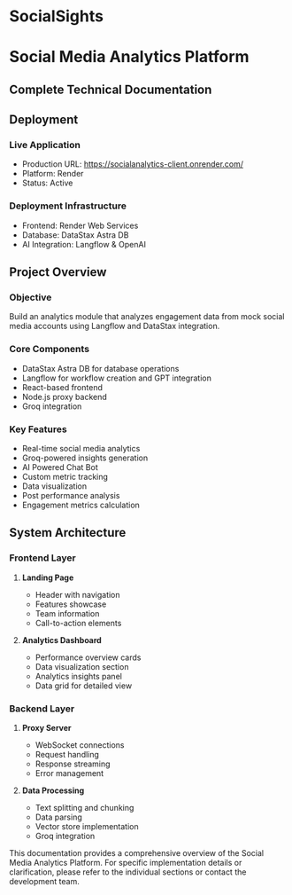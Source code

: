 # SocialSights

# Social Media Analytics Platform

## Complete Technical Documentation

## Deployment

### Live Application

- Production URL: https://socialanalytics-client.onrender.com/
- Platform: Render
- Status: Active

### Deployment Infrastructure

- Frontend: Render Web Services
- Database: DataStax Astra DB
- AI Integration: Langflow & OpenAI

## Project Overview

### Objective

Build an analytics module that analyzes engagement data from mock social media accounts using Langflow and DataStax integration.

### Core Components

- DataStax Astra DB for database operations
- Langflow for workflow creation and GPT integration
- React-based frontend
- Node.js proxy backend
- Groq integration

### Key Features

- Real-time social media analytics
- Groq-powered insights generation
- AI Powered Chat Bot
- Custom metric tracking
- Data visualization
- Post performance analysis
- Engagement metrics calculation

## System Architecture

### Frontend Layer

1. **Landing Page**

   - Header with navigation
   - Features showcase
   - Team information
   - Call-to-action elements

2. **Analytics Dashboard**
   - Performance overview cards
   - Data visualization section
   - Analytics insights panel
   - Data grid for detailed view

### Backend Layer

1. **Proxy Server**

   - WebSocket connections
   - Request handling
   - Response streaming
   - Error management

2. **Data Processing**
   - Text splitting and chunking
   - Data parsing
   - Vector store implementation
   - Groq integration

This documentation provides a comprehensive overview of the Social Media Analytics Platform. For specific implementation details or clarification, please refer to the individual sections or contact the development team.

